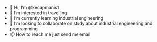 - 👋 Hi, I’m @kecapmanis1
- 👀 I’m interested in travelling
- 🌱 I’m currently learning industrial engineering
- 💞️ I’m looking to collaborate on study about industrial engineering and programming
- 📫 How to reach me just send me email

<!---
kecapmanis1/kecapmanis1 is a ✨ special ✨ repository because its `README.md` (this file) appears on your GitHub profile.
You can click the Preview link to take a look at your changes.
--->
